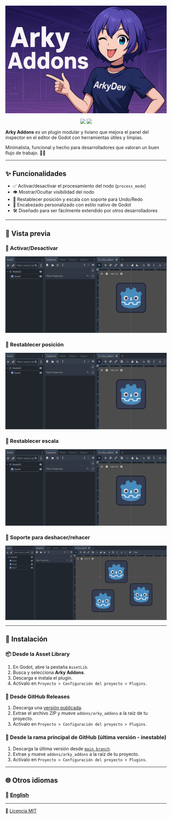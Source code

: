 ![Vista previa del encabezado](.github/assets/arky_Addons.png)

<p align="center">
  <img src="https://img.shields.io/badge/Godot-4.2+-blue?logo=godot-engine&logoColor=white" />
  <img src="https://img.shields.io/badge/license-MIT-brightgreen" />
</p>



**Arky Addons** es un plugin modular y liviano que mejora el panel del inspector en el editor de Godot con herramientas útiles y limpias.  

Minimalista, funcional y hecho para desarrolladores que valoran un buen flujo de trabajo. 💼✨
****


## ✨ Funcionalidades

- ✅ Activar/desactivar el procesamiento del nodo (`process_mode`)
- 👁️ Mostrar/Ocultar visibilidad del nodo
- 🎯 Restablecer posición y escala con soporte para Undo/Redo
- 🧩 Encabezado personalizado con estilo nativo de Godot
- 🛠️ Diseñado para ser fácilmente extendido por otros desarrolladores

---

## 🧪 Vista previa

### 🔘 Activar/Desactivar
![](.github/assets/enabled_showcase.gif)

### 🎯 Restablecer posición
![](.github/assets/position_showcase.gif)

### 📏 Restablecer escala
![](.github/assets/scale_showcase.gif)

### 🔁 Soporte para deshacer/rehacer
![](.github/assets/all_showcase.gif)

---

## 🚀 Instalación

### 📦 Desde la Asset Library 
1. En Godot, abre la pestaña `AssetLib`.
2. Busca y selecciona **Arky Addons**.
3. Descarga e instala el plugin.
4. Actívalo en `Proyecto > Configuración del proyecto > Plugins`.

### 🧳 Desde GitHub Releases
1. Descarga una [versión publicada](link/).
2. Extrae el archivo ZIP y mueve `addons/arky_addons` a la raíz de tu proyecto.
3. Actívalo en `Proyecto > Configuración del proyecto > Plugins`.

### 🧪 Desde la rama principal de GitHub (última versión - inestable)
1. Descarga la última versión desde [`main branch`](https://github.com/ArkkyDev/arky-addons/archive/refs/heads/main.zip).
2. Extrae y mueve `addons/arky_addons` a la raíz de tu proyecto.
3. Actívalo en `Proyecto > Configuración del proyecto > Plugins`.

---

## 🌐 Otros idiomas

### 📄 [English](https://github.com/ArkkyDev/arky-addons/blob/main/README.md)

---

📄 [Licencia MIT](https://github.com/ArkkyDev/arky-addons/blob/main/LICENSE)
